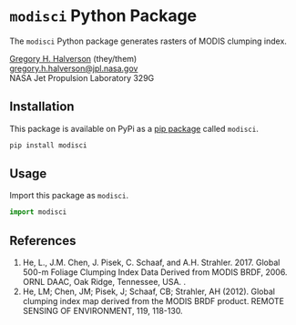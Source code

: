 # `modisci` Python Package

The `modisci` Python package generates rasters of MODIS clumping index.

[Gregory H. Halverson](https://github.com/gregory-halverson-jpl) (they/them)<br>
[gregory.h.halverson@jpl.nasa.gov](mailto:gregory.h.halverson@jpl.nasa.gov)<br>
NASA Jet Propulsion Laboratory 329G

## Installation

This package is available on PyPi as a [pip package](https://pypi.org/project/modisci/) called `modisci`.

```bash
pip install modisci
```

## Usage

Import this package as `modisci`.

```python
import modisci
```

## References

1. He, L., J.M. Chen, J. Pisek, C. Schaaf, and A.H. Strahler. 2017. Global 500-m Foliage Clumping Index Data Derived from MODIS BRDF, 2006. ORNL DAAC, Oak Ridge, Tennessee, USA. .
2. He, LM; Chen, JM; Pisek, J; Schaaf, CB; Strahler, AH (2012). Global clumping index map derived from the MODIS BRDF product. REMOTE SENSING OF ENVIRONMENT, 119, 118-130.
